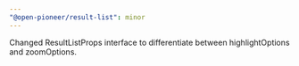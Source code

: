 ```yaml
---
"@open-pioneer/result-list": minor
---
```


Changed ResultListProps interface to differentiate between highlightOptions and zoomOptions.
